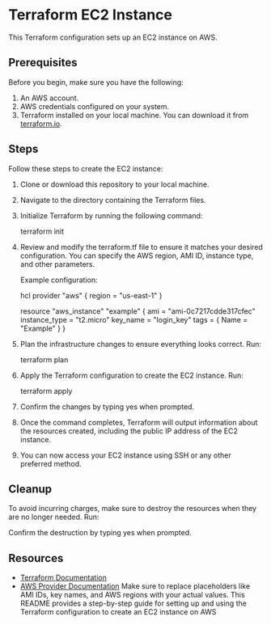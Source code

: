 # Terraform EC2 Instance

This Terraform configuration sets up an EC2 instance on AWS.

## Prerequisites

Before you begin, make sure you have the following:

1. An AWS account.
2. AWS credentials configured on your system.
3. Terraform installed on your local machine. You can download it from [terraform.io](https://www.terraform.io/downloads.html).

## Steps

Follow these steps to create the EC2 instance:

1. Clone or download this repository to your local machine.

2. Navigate to the directory containing the Terraform files.

3. Initialize Terraform by running the following command:

    
    terraform init
    

4. Review and modify the terraform.tf file to ensure it matches your desired configuration. You can specify the AWS region, AMI ID, instance type, and other parameters.

    Example configuration:

    hcl
    provider "aws" {
        region = "us-east-1"
    }

    resource "aws_instance" "example" {
        ami           = "ami-0c7217cdde317cfec"
        instance_type = "t2.micro"
        key_name      = "login_key"
        tags = {
            Name = "Example"
        }
    }
    

5. Plan the infrastructure changes to ensure everything looks correct. Run:

    
    terraform plan
    

6. Apply the Terraform configuration to create the EC2 instance. Run:

    
    terraform apply
    

7. Confirm the changes by typing yes when prompted.

8. Once the command completes, Terraform will output information about the resources created, including the public IP address of the EC2 instance.

9. You can now access your EC2 instance using SSH or any other preferred method.

## Cleanup

To avoid incurring charges, make sure to destroy the resources when they are no longer needed. Run:


Confirm the destruction by typing yes when prompted.

## Resources

- [Terraform Documentation](https://www.terraform.io/docs/index.html)
- [AWS Provider Documentation](https://registry.terraform.io/providers/hashicorp/aws/latest/docs)
Make sure to replace placeholders like AMI IDs, key names, and AWS regions with your actual values. This README provides a step-by-step guide for setting up and using the Terraform configuration to create an EC2 instance on AWS
